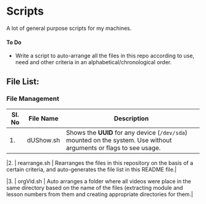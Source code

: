 # Scripts
A lot of general purpose scripts for my machines.

#### To Do
* Write a script to auto-arrange all the files in this repo according to use, need and other criteria in an alphabetical/chronological order.

## File List:
### File Management
|Sl. No | File Name | Description|
|---|---|---|
|1. | dUShow.sh	|	Shows the **UUID** for any device (`/dev/sda`) mounted on the system. Use without arguments or flags to see usage.|

|2. | rearrange.sh	|	Rearranges the files in this repository on the basis of a certain criteria, and auto-generates the file list in this README file.|

|3. | orgVid.sh	| Auto arranges a folder where all videos were place in the same directory based on the name of the files (extracting module and lesson numbers from them and creating appropriate directories for them.|
